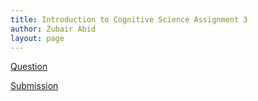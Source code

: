 ```yaml
---
title: Introduction to Cognitive Science Assignment 3
author: Zubair Abid
layout: page
---
```


[Question](./Assignment3.pdf)

[Submission](./20171076_CogSci_assign3.pdf)
